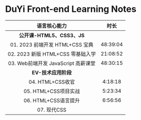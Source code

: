 # DuYi Front-end Learning Notes




|          **语言核心能力**           | **时长** |
| :---------------------------------: | :------: |
|     **公开课-HTML5、CSS3、JS**      |          |
|   01. 2023 前端开发 HTML+CSS 宝典   | 48:39:04 |
|  02. 2023 新版 HTML+CSS 零基础入学  | 21:08:52 |
| 03. Web前端开发 JavaScript 高薪课堂 | 48:30:15 |
|         **EV-技术应用阶段**         |          |
|          04. HTML+CSS收官           | 4:18:18  |
|        05. HTML+CSS项目实战         | 5:23:34  |
|        06. HTML+CSS语言提升         | 6:56:56  |
|             07. 现代CSS             |          |

